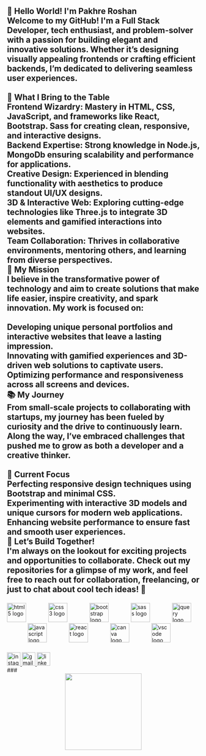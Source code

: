 <h2 align="left">👋 Hello World! I'm Pakhre Roshan<br>Welcome to my GitHub! I'm a Full Stack Developer, tech enthusiast, and problem-solver with a passion for building elegant and innovative solutions. Whether it’s designing visually appealing frontends or crafting efficient backends, I’m dedicated to delivering seamless user experiences.<br><br>🌟 What I Bring to the Table<br>Frontend Wizardry: Mastery in HTML, CSS, JavaScript, and frameworks like React, Bootstrap. Sass for creating clean, responsive, and interactive designs.<br>Backend Expertise: Strong knowledge in Node.js, MongoDb ensuring scalability and performance for applications.<br>Creative Design: Experienced in blending functionality with aesthetics to produce standout UI/UX designs.<br>3D & Interactive Web: Exploring cutting-edge technologies like Three.js to integrate 3D elements and gamified interactions into websites.<br>Team Collaboration: Thrives in collaborative environments, mentoring others, and learning from diverse perspectives.<br>🚀 My Mission<br>I believe in the transformative power of technology and aim to create solutions that make life easier, inspire creativity, and spark innovation. My work is focused on:<br><br>Developing unique personal portfolios and interactive websites that leave a lasting impression.<br>Innovating with gamified experiences and 3D-driven web solutions to captivate users.<br>Optimizing performance and responsiveness across all screens and devices.<br>📚 My Journey<br>From small-scale projects to collaborating with startups, my journey has been fueled by curiosity and the drive to continuously learn. Along the way, I’ve embraced challenges that pushed me to grow as both a developer and a creative thinker.<br><br>🎯 Current Focus<br>Perfecting responsive design techniques using Bootstrap and minimal CSS.<br>Experimenting with interactive 3D models and unique cursors for modern web applications.<br>Enhancing website performance to ensure fast and smooth user experiences.<br>🤝 Let’s Build Together!<br>I'm always on the lookout for exciting projects and opportunities to collaborate. Check out my repositories for a glimpse of my work, and feel free to reach out for collaboration, freelancing, or just to chat about cool tech ideas! 🚀</h2>

###

<div align="left">
  <img src="https://cdn.jsdelivr.net/gh/devicons/devicon/icons/html5/html5-original.svg" height="50" alt="html5 logo"  />
  <img width="50" />
  <img src="https://cdn.jsdelivr.net/gh/devicons/devicon/icons/css3/css3-original.svg" height="50" alt="css3 logo"  />
  <img width="50" />
  <img src="https://cdn.jsdelivr.net/gh/devicons/devicon/icons/bootstrap/bootstrap-original.svg" height="50" alt="bootstrap logo"  />
  <img width="50" />
  <img src="https://cdn.jsdelivr.net/gh/devicons/devicon/icons/sass/sass-original.svg" height="50" alt="sass logo"  />
  <img width="50" />
  <img src="https://cdn.jsdelivr.net/gh/devicons/devicon/icons/jquery/jquery-original.svg" height="50" alt="jquery logo"  />
  <img width="50" />
  <img src="https://cdn.jsdelivr.net/gh/devicons/devicon/icons/javascript/javascript-original.svg" height="50" alt="javascript logo"  />
  <img width="50" />
  <img src="https://cdn.jsdelivr.net/gh/devicons/devicon/icons/react/react-original.svg" height="50" alt="react logo"  />
  <img width="50" />
  <img src="https://cdn.jsdelivr.net/gh/devicons/devicon/icons/canva/canva-original.svg" height="50" alt="canva logo"  />
  <img width="50" />
  <img src="https://cdn.jsdelivr.net/gh/devicons/devicon/icons/vscode/vscode-original.svg" height="50" alt="vscode logo"  />
</div>

###

<div align="left">
  <a href="https://www.instagram.com/roshan__xi/">
    <img src="https://img.shields.io/static/v1?message=Instagram&logo=instagram&label=&color=E4405F&logoColor=white&labelColor=&style=for-the-badge" height="35" alt="instagram logo" />
  </a>
  <a href="mailto:pakhreroshan@gmail.com">
    <img src="https://img.shields.io/static/v1?message=Gmail&logo=gmail&label=&color=D14836&logoColor=white&labelColor=&style=for-the-badge" height="35" alt="gmail logo" />
  </a>
  <a href="https://www.linkedin.com/in/roshan-pakhre/">
    <img src="https://img.shields.io/static/v1?message=LinkedIn&logo=linkedin&label=&color=0077B5&logoColor=white&labelColor=&style=for-the-badge" height="35" alt="linkedin logo" />
  </a>
</div>
###

<div align="center">
  <img height="200" src="https://media3.giphy.com/media/v1.Y2lkPTc5MGI3NjExcWEzejJ6eWZwamlieHI4aGpqaGk2bnlyanNuazlsa3dlNnc2dTNscyZlcD12MV9naWZzX3NlYXJjaCZjdD1n/bGgsc5mWoryfgKBx1u/giphy.webp"  />
</div>

